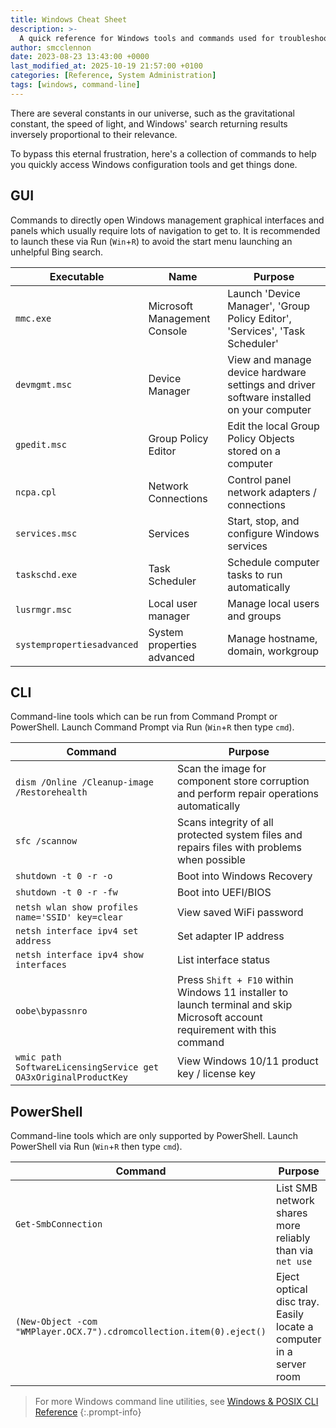```yaml
---
title: Windows Cheat Sheet
description: >-
  A quick reference for Windows tools and commands used for troubleshooting and system management.
author: smcclennon
date: 2023-08-23 13:43:00 +0000
last_modified_at: 2025-10-19 21:57:00 +0100
categories: [Reference, System Administration]
tags: [windows, command-line]
---
```


There are several constants in our universe, such as the gravitational constant, the speed of light, and Windows' search returning results inversely proportional to their relevance.

To bypass this eternal frustration, here's a collection of commands to help you quickly access Windows configuration tools and get things done.

## GUI

Commands to directly open Windows management graphical interfaces and panels which usually require lots of navigation to get to. It is recommended to launch these via Run (`Win`+`R`) to avoid the start menu launching an unhelpful Bing search.

| Executable                 | Name                         | Purpose                                                                                 |
| -------------------------- | ---------------------------- | --------------------------------------------------------------------------------------- |
| `mmc.exe`                  | Microsoft Management Console | Launch 'Device Manager', 'Group Policy Editor', 'Services', 'Task Scheduler'            |
| `devmgmt.msc`              | Device Manager               | View and manage device hardware settings and driver software installed on your computer |
| `gpedit.msc`               | Group Policy Editor          | Edit the local Group Policy Objects stored on a computer                                |
| `ncpa.cpl`                 | Network Connections          | Control panel network adapters / connections                                 |
| `services.msc`             | Services                     | Start, stop, and configure Windows services                                             |
| `taskschd.exe`             | Task Scheduler               | Schedule computer tasks to run automatically                                            |
| `lusrmgr.msc`              | Local user manager           | Manage local users and groups                                                           |
| `systempropertiesadvanced` | System properties advanced   | Manage hostname, domain, workgroup                                                      |


## CLI

Command-line tools which can be run from Command Prompt or PowerShell. Launch Command Prompt via Run (`Win`+`R` then type `cmd`).

| Command                                                         | Purpose                                                                                                                     |
| --------------------------------------------------------------- | --------------------------------------------------------------------------------------------------------------------------- |
| `dism /Online /Cleanup-image /Restorehealth`                    | Scan the image for component store corruption and perform repair operations automatically                                   |
| `sfc /scannow`                                                  | Scans integrity of all protected system files and repairs files with problems when possible                                 |
| `shutdown -t 0 -r -o`                                           | Boot into Windows Recovery                                                                                                  |
| `shutdown -t 0 -r -fw`                                          | Boot into UEFI/BIOS                                                                                                         |
| `netsh wlan show profiles name='SSID' key=clear`                | View saved WiFi password                                                                                                    |
| `netsh interface ipv4 set address`                              | Set adapter IP address                                                                                                      |
| `netsh interface ipv4 show interfaces`                          | List interface status                                                                                                       |
| `oobe\bypassnro`                                                | Press `Shift + F10` within Windows 11 installer to launch terminal and skip Microsoft account requirement with this command |
| `wmic path SoftwareLicensingService get OA3xOriginalProductKey` | View Windows 10/11 product key / license key                                                                                |

## PowerShell

Command-line tools which are only supported by PowerShell. Launch PowerShell via Run (`Win`+`R` then type `cmd`).


| Command                                                              | Purpose                                                  |
| -------------------------------------------------------------------- | -------------------------------------------------------- |
| `Get-SmbConnection`                                                  | List SMB network shares more reliably than via `net use` |
| `(New-Object -com "WMPlayer.OCX.7").cdromcollection.item(0).eject()` | Eject optical disc tray. Easily locate a computer in a server room                                  |

> For more Windows command line utilities, see [Windows & POSIX CLI Reference](/posts/windows-posix-cli/)
{:.prompt-info}